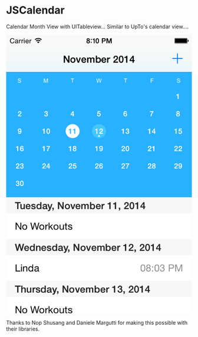 JSCalendar
==========
Calendar Month View with UITableview... Similar to UpTo's calendar view....

![ScreenShot](JSCalendarPreview.png)


Thanks to Nop Shusang and Daniele Margutti for making this possible with their libraries.
